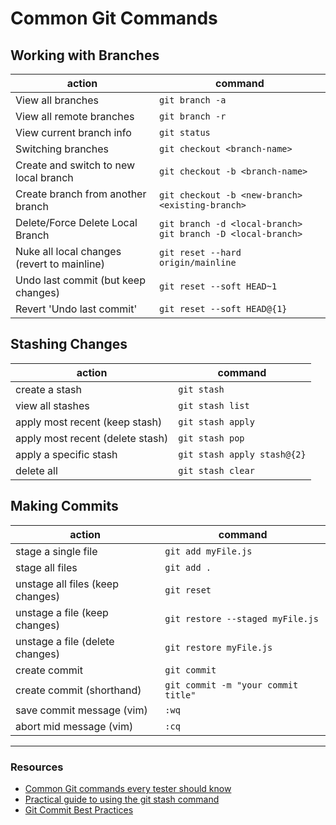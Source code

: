 # Common Git Commands

## Working with Branches
action | command
---|---
View all branches | ```git branch -a```
View all remote branches | ```git branch -r```
View current branch info | ```git status```
Switching branches | ```git checkout <branch-name>```
Create and switch to new local branch | ```git checkout -b <branch-name>```
Create branch from another branch | ```git checkout -b <new-branch> <existing-branch>```
Delete/Force Delete Local Branch | ```git branch -d <local-branch>``` <br /> ```git branch -D <local-branch>```
Nuke all local changes (revert to mainline) | ```git reset --hard origin/mainline```
Undo last commit (but keep changes) | ```git reset --soft HEAD~1```
Revert 'Undo last commit' | ```git reset --soft HEAD@{1}```

## Stashing Changes
action | command
---|---
create a stash | ```git stash```
view all stashes | ```git stash list```
apply most recent (keep stash) | ```git stash apply```
apply most recent (delete stash) | ```git stash pop```
apply a specific stash | ```git stash apply stash@{2}```
delete all | ```git stash clear```

## Making Commits
action | command
---|---
stage a single file | ```git add myFile.js```
stage all files | ```git add .```
unstage all files (keep changes) | ```git reset```
unstage a file (keep changes) | ```git restore --staged myFile.js```
unstage a file (delete changes) | ```git restore myFile.js```
create commit | ```git commit```
create commit (shorthand) | ```git commit -m "your commit title"```
save commit message (vim) | ```:wq```
abort mid message (vim) | ```:cq```


---


### Resources
- [Common Git commands every tester should know](https://devqa.io/git-cheat-sheet-for-testers/)
- [Practical guide to using the git stash command](https://opensource.com/article/21/4/git-stash)
- [Git Commit Best Practices](https://gist.github.com/luismts/495d982e8c5b1a0ced4a57cf3d93cf60)
